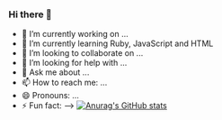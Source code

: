 ### Hi there 👋



- 🔭 I’m currently working on ...
- 🌱 I’m currently learning Ruby, JavaScript and HTML
- 👯 I’m looking to collaborate on ...
- 🤔 I’m looking for help with ...
- 💬 Ask me about ...
- 📫 How to reach me: ...
- 😄 Pronouns: ...
- ⚡ Fun fact: 
-->
[![Anurag's GitHub stats](https://github-readme-stats.vercel.app/api?DewaldViljoen=anuraghazra)](https://github.com/anuraghazra/github-readme-stats)